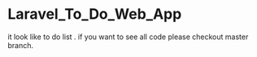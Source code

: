 # Laravel_To_Do_Web_App
it look like to do list . 
if you want to see all code please checkout master branch.
